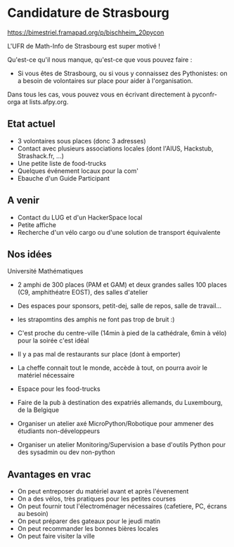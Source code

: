 Candidature de Strasbourg
==========================

https://bimestriel.framapad.org/p/bischheim_20pycon

L'UFR de Math-Info de Strasbourg est super motivé !

Qu'est-ce qu'il nous manque, qu'est-ce que vous pouvez faire :

- Si vous êtes de Strasbourg, ou si vous y connaissez des Pythonistes:
  on a besoin de volontaires sur place pour aider à l'organisation.

Dans tous les cas, vous pouvez vous en écrivant directement à pyconfr-orga at lists.afpy.org.


Etat actuel
------------
* 3 volontaires sous places (donc 3 adresses)
* Contact avec plusieurs associations locales (dont l'AIUS, Hackstub, Strashack.fr, ...)
* Une petite liste de food-trucks
* Quelques événement locaux pour la com'
* Ebauche d'un Guide Participant



A venir
----------
* Contact du LUG et d'un HackerSpace local
* Petite affiche
* Recherche d'un vélo cargo ou d'une solution de transport équivalente


Nos idées
-----------

Université Mathématiques 
* 2 amphi de 300 places (PAM et GAM) et deux grandes salles 100 places (C9, amphithéatre EOST), des salles d'atelier
* Des espaces pour sponsors, petit-dej, salle de repos, salle de travail...
* les strapomtins des amphis ne font pas trop de bruit :)
* C'est proche du centre-ville (14min à pied de la cathédrale, 6min à vélo) pour la soirée c'est idéal
* Il y a pas mal de restaurants sur place (dont à emporter)
* La cheffe connait tout le monde, accède à tout, on pourra avoir le matériel nécessaire
* Espace pour les food-trucks


* Faire de la pub à destination des expatriés allemands, du Luxembourg, de la Belgique

* Organiser un atelier axé MicroPython/Robotique pour ammener des étudiants non-développeurs
* Organiser un atelier Monitoring/Supervision a base d'outils Python pour des sysadmin ou dev non-python




Avantages en vrac
-----------
* On peut entreposer du matériel avant et après l'évenement
* On a des vélos, très pratiques pour les petites courses
* On peut fournir tout l'électroménager nécessaires (cafetiere, PC, écrans au besoin)
* On peut préparer des gateaux pour le jeudi matin
* On peut recommander les bonnes bières locales
* On peut faire visiter la ville


